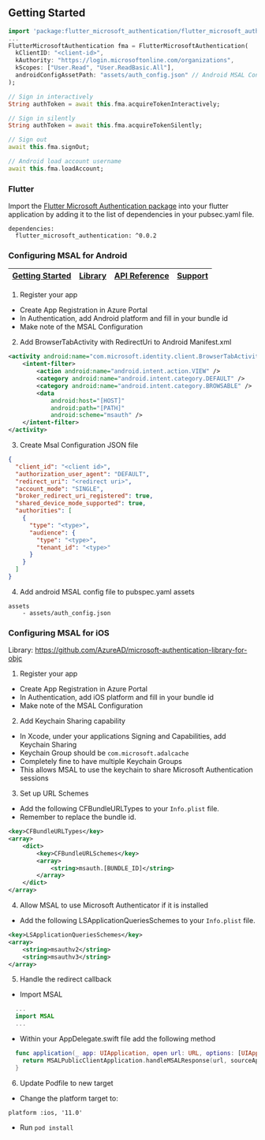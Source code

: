 ## Getting Started

```dart
import 'package:flutter_microsoft_authentication/flutter_microsoft_authentication.dart';
...
FlutterMicrosoftAuthentication fma = FlutterMicrosoftAuthentication(
  kClientID: "<client-id>",
  kAuthority: "https://login.microsoftonline.com/organizations",
  kScopes: ["User.Read", "User.ReadBasic.All"],
  androidConfigAssetPath: "assets/auth_config.json" // Android MSAL Config file
);

// Sign in interactively
String authToken = await this.fma.acquireTokenInteractively;

// Sign in silently
String authToken = await this.fma.acquireTokenSilently;

// Sign out
await this.fma.signOut;

// Android load account username
await this.fma.loadAccount;
```

### Flutter

Import the [Flutter Microsoft Authentication package](https://pub.dev/packages/flutter_microsoft_authentication/) into your flutter application by adding it to the list of dependencies in your pubsec.yaml file.

```
dependencies:
  flutter_microsoft_authentication: ^0.0.2
```

### Configuring MSAL for Android

| [Getting Started](https://docs.microsoft.com/azure/active-directory/develop/guidedsetups/active-directory-android)| [Library](https://github.com/AzureAD/microsoft-authentication-library-for-android) | [API Reference](http://javadoc.io/doc/com.microsoft.identity.client/msal) | [Support](README.md#community-help-and-support)
| --- | --- | --- | --- |

1) Register your app
- Create App Registration in Azure Portal
- In Authentication, add Android platform and fill in your bundle id
- Make note of the MSAL Configuration

2) Add BrowserTabActivity with RedirectUri to Android Manifest.xml
```xml
<activity android:name="com.microsoft.identity.client.BrowserTabActivity">
    <intent-filter>
        <action android:name="android.intent.action.VIEW" />
        <category android:name="android.intent.category.DEFAULT" />
        <category android:name="android.intent.category.BROWSABLE" />
        <data
            android:host="[HOST]"
            android:path="[PATH]"
            android:scheme="msauth" />
    </intent-filter>
</activity>
```

3) Create Msal Configuration JSON file
```json
{
  "client_id": "<client id>",
  "authorization_user_agent": "DEFAULT",
  "redirect_uri": "<redirect uri>",
  "account_mode": "SINGLE",
  "broker_redirect_uri_registered": true,
  "shared_device_mode_supported": true,
  "authorities": [
    {
      "type": "<type>",
      "audience": {
        "type": "<type>",
        "tenant_id": "<type>"
      }
    }
  ]
}
```

4) Add android MSAL config file to pubspec.yaml assets
```
assets
    - assets/auth_config.json
```

### Configuring MSAL for iOS

Library:
https://github.com/AzureAD/microsoft-authentication-library-for-objc

1) Register your app
- Create App Registration in Azure Portal
- In Authentication, add iOS platform and fill in your bundle id
- Make note of the MSAL Configuration

2) Add Keychain Sharing capability
- In Xcode, under your applications Signing and Capabilities, add Keychain Sharing
- Keychain Group should be `com.microsoft.adalcache`
- Completely fine to have multiple Keychain Groups
- This allows MSAL to use the keychain to share Microsoft Authentication sessions

3) Set up URL Schemes
- Add the following CFBundleURLTypes to your `Info.plist` file.
- Remember to replace the bundle id.
```xml
<key>CFBundleURLTypes</key>
<array>
    <dict>
        <key>CFBundleURLSchemes</key>
        <array>
            <string>msauth.[BUNDLE_ID]</string>
        </array>
    </dict>
</array>
```

4) Allow MSAL to use Microsoft Authenticator if it is installed
- Add the following LSApplicationQueriesSchemes to your `Info.plist` file.
```xml
<key>LSApplicationQueriesSchemes</key>
<array>
	<string>msauthv2</string>
	<string>msauthv3</string>
</array>
```

5) Handle the redirect callback
- Import MSAL
```swift
  ...
  import MSAL
  ...
```

- Within your AppDelegate.swift file add the following method

```swift
  func application(_ app: UIApplication, open url: URL, options: [UIApplication.OpenURLOptionsKey : Any] = [:]) -> Bool {
    return MSALPublicClientApplication.handleMSALResponse(url, sourceApplication: options[UIApplication.OpenURLOptionsKey.sourceApplication] as? String)
  }
```

6) Update Podfile to new target
- Change the platform target to:
```
platform :ios, '11.0'
```
- Run `pod install`